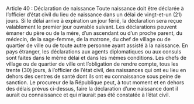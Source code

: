 Article 40 : Déclaration de naissance
Toute naissance doit être déclarée à l’officier d’état civil du lieu de naissance dans un délai de vingt-et-un (21) jours. Si le délai arrive à expiration un jour férié, la déclaration sera reçue valablement le premier jour ouvrable suivant.
Les déclarations peuvent émaner du père ou de la mère, d’un ascendant ou d’un proche parent, du médecin, de la sage-femme, de la matrone, du chef de village ou de quartier de ville ou de toute autre personne ayant assisté à la naissance.
En pays étranger, les déclarations aux agents diplomatiques ou aux consuls sont faites dans le même délai et dans les mêmes conditions.
Les chefs de village ou de quartier de ville ont l’obligation de rendre compte, tous les trente (30) jours, à l’officier de l’état civil, des naissances qui ont eu lieu en dehors des centres de santé dont ils ont eu connaissance sous peine de sanction.
Le procureur de la République peut, à tout moment et en dehors des délais prévus ci-dessus, faire la déclaration d’une naissance dont il aurait eu connaissance et qui n’aurait pas été constatée à l’état civil.